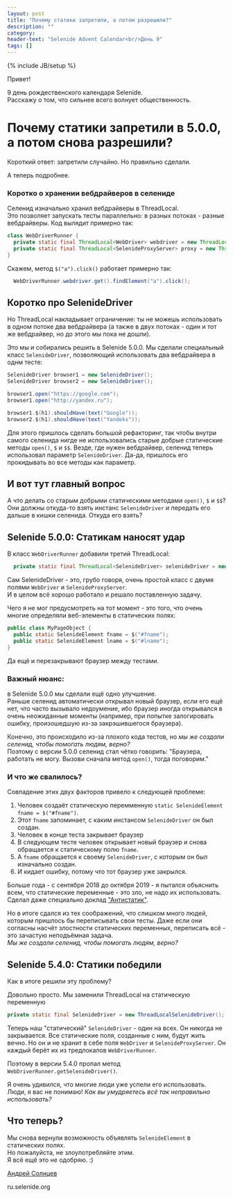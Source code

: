 ```yaml
---
layout: post
title: "Почему статики запретили, а потом разрешили?"
description: ""
category:
header-text: "Selenide Advent Calendar<br/>День 9"
tags: []
---
```

{% include JB/setup %}

Привет!

9 день рождественского календаря Selenide.  
Расскажу о том, что сильнее всего волнует общественность.    

# Почему статики запретили в 5.0.0, а потом снова разрешили?

Короткий ответ: запретили случайно. Но правильно сделали.  

А теперь подробнее. 

### Коротко о хранении вебдрайверов в селениде

Селенид изначально хранил вебдрайверы в ThreadLocal.  
Это позволяет запускать тесты параллельно: в разных потоках - разные вебдрайверы. Код вылядит примерно так: 

```java
class WebDriverRunner {
  private static final ThreadLocal<WebDriver> webdriver = new ThreadLocal<>();
  private static final ThreadLocal<SelenideProxyServer> proxy = new ThreadLocal<>();
}

```

Скажем, метод `$("a").click()` работает примерно так:

```java
  WebDriverRunner.webdriver.get().findElement("a").click();
```

## Коротко про SelenideDriver

Но ThreadLocal накладывает ограничение: ты не можешь использовать в одном потоке два вебдрайвера 
(а также в двух потоках - один и тот же вебдрайвер, но до этого мы пока не дошли).

Это мы и собирались решить в Selenide 5.0.0. Мы сделали специальный класс `SelenideDriver`, позволяющий использовать два
вебдрайвера в однм тесте:

```java
SelenideDriver browser1 = new SelenideDriver();
SelenideDriver browser2 = new SelenideDriver();

browser1.open("https://google.com");
browser1.open("http://yandex.ru");

browser1.$(h1).shouldHave(text("Google"));
browser2.$(h1).shouldHave(text("Yandeks"));
```

Для этого пришлось сделать большой рефакторинг, так чтобы внутри самого селенида нигде не использовались старые добрые 
статические методы `open()`, `$` и `$$`. Везде, где нужен вебдрайвер, селенид теперь использовал параметр `SelenideDriver`.
Да-да, пришлось его прокидывать во все методы как параметр.  


## И вот тут главный вопрос

А что делать со старым добрыми статическими методами `open()`, `$` и `$$`? Они должны откуда-то взять инстанс `SelenideDriver` и передать
его дальше в кишки селенида. Откуда его взять?


## Selenide 5.0.0: Статикам наносят удар

В класс `WebDriverRunner` добавили третий ThreadLocal:

```java
  private static final ThreadLocal<SelenideDriver> selenideDriver = new ThreadLocal<>();
```

Сам SelenideDriver - это, грубо говоря, очень простой класс с двумя полями `WebDriver` и `SelenideProxyServer`.  
И в целом всё хорошо работало и решало поставленную задачу.  

Чего я не мог предусмотреть на тот момент - это того, что очень многие определяли веб-элементы в статических полях:

```java
public class MyPageObject {
  public static SelenideElement fname = $("#fname");
  public static SelenideElement lname = $("#lname");
}
```

Да ещё и перезакрывают браузер между тестами. 


### Важный нюанс:
в Selenide 5.0.0 мы сделали ещё одно улучшение.  
Раньше селенид автоматически открывал новый браузер, если его ещё нет, что часто вызывало недоумение, ибо браузер 
иногда открывался в очень неожиданные моменты (например, при попытке залогировать ошибку, произошедшую из-за закрэшившегося браузера).

Конечно, это происходило из-за плохого кода тестов, но _мы же создали селенид, чтобы помогать людям, верно?_  
Поэтому с версии 5.0.0 селенид стал чётко говорить: "Браузера, работать не могу. Вызови сначала метод `open()`, тогда поговорим."


### И что же свалилось?

Совпадение этих двух факторов привело к следующей проблеме:
1. Человек создаёт статическую перемменную `static SelenideElement fname = $("#fname")`.
2. Этот `fname` запоминает, с каким инстансом `SelenideDriver` он был создан. 
3. Человек в конце теста закрывает браузер 
4. В следующем тесте человек открывает новый браузер и снова обращается к статическому полю `fname`.
5. А `fname` обращается к своему `SelenideDriver`, с которым он был изначально создан.
6. И кидает ошибку, потому что тот браузер уже закрылся. 

Больше года - с сентября 2018 до октября 2019 - я пытался объяснить всем, что статические переменные - это зло, не надо их использовать.   
Сделал даже специально доклад ["Антистатик"](https://www.youtube.com/watch?v=4JJNccWtdNI).  

Но в итоге сдался из тех соображений, что слишком много людей, которым пришлось бы переписывать свои тесты.
Даже если они согласны насчёт злостности статических переменных, переписать всё - это зачастую неподъёмная задача.  
_Мы же создали селенид, чтобы помогать людям, верно?_ 


## Selenide 5.4.0: Статики победили 

Как в итоге решили эту проблему?

Довольно просто. Мы заменили ThreadLocal<SelenideDriver> на статическую переменную

```java
private static final SelenideDriver = new ThreadLocalSelenideDriver();
``` 

Теперь наш "статический" `SelenideDriver` - один на всех. Он никогда не закрывается. Все статические поля, созданные с 
ним, будут жить вечно. Но он и не хранит в себе поля `WebDriver` и `SelenideProxyServer`. Он каждый берёт их из 
тредлокалов `WebDriverRunner`. 

  
  
Поэтому в версии 5.4.0 пропал метод `WebDriverRunner.getSelenideDriver()`.

Я очень удивился, что многие люди уже успели его использовать. Люди, я вас не понимаю! _Как вы умудряетесь всё так неправильно использовать?_

 
## Что теперь?

Мы снова вернули возможность объявлять `SelenideElement` в статических полях.  
Но пожалуйста, не злоупотребляйте этим.   
Я всё ещё это не одобряю. :)

[Андрей Солнцев](http://asolntsev.github.io/)

ru.selenide.org
